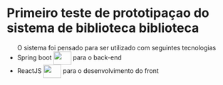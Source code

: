# Primeiro teste de prototipaçao do sistema de biblioteca biblioteca

<ul>O sistema foi pensado para ser utilizado com seguintes tecnologias
  <li>Spring boot <img align="center" height="30" width="40"src="https://cdn.jsdelivr.net/gh/devicons/devicon/icons/spring/spring-original.svg" />  para o back-end
  <li>ReactJS <img align="center" height="30" width="40" src="https://cdn.jsdelivr.net/gh/devicons/devicon/icons/react/react-original.svg" /> para o desenvolvimento do front
<ul>
